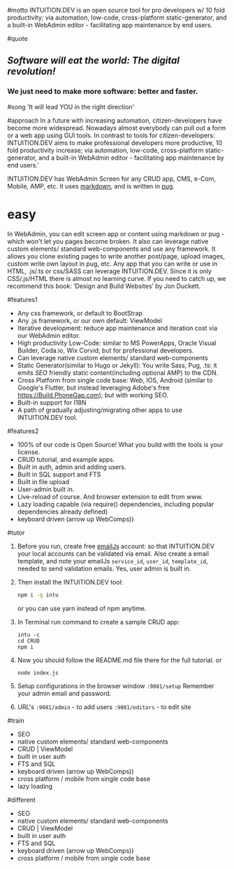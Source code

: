 
#motto
INTUITION.DEV is an open source tool for pro developers w/ 10 fold productivity; via automation, low-code, cross-platform static-generator, and a built-in WebAdmin editor - facilitating app maintenance by end users.

#quote
## *Software will eat the world: The digital revolution!*
### We just need to make more software: better and faster.

#song
'It will lead YOU
in the right direction'


#approach
In a future with increasing automation, citizen-developers have become more widespread. Nowadays almost everybody can pull out a form or a web app using GUI tools.
In contrast to tools for citizen-developers: INTUITION.DEV aims to make professional developers more productive, 10 fold productivity increase; via automation, low-code, cross-platform static-generator, and a built-in WebAdmin editor - facilitating app maintenance by end users.'

INTUITION.DEV has WebAdmin Screen for any CRUD app, CMS, e-Com, Mobile, AMP, etc.  It uses [markdown](https://daringfireball.net/projects/markdown/syntax), and is written in [pug](https://pugjs.org/language/tags.html).


# easy
In WebAdmin, you can edit screen app or content using markdown or pug - which won't let you pages become broken. It also can leverage native custom elements/ standard web-components and use any framework. It allows you clone existing pages to write another post/page, upload images, custom write own layout in pug, etc. Any app that you can write or use in HTML, .js/.ts or css/SASS can leverage INTUITION.DEV. Since it is only CSS/.js/HTML there is almost no learning curve.  If you need to catch up, we recommend this book: ‘Design and Build Websites’ by Jon Duckett.


#features1
- Any css framework, or default to BootStrap
- Any .js framework, or our own default: ViewModel
- Iterative development: reduce app maintenance and iteration cost via our WebAdmin editor.
- High productivity Low-Code: similar to MS PowerApps, Oracle Visual Builder, Coda.io, Wix Corvid; but for professional developers.
- Can leverage native custom elements/ standard web-components 
- Static Generator(similar to Hugo or Jekyll): You write Sass, Pug, .ts: it emits *SEO* friendly static content(including optional AMP) to the CDN.
- Cross Platform from single code base: Web, IOS, Android (similar to Google's Flutter, but instead leveraging Adobe's free https://Build.PhoneGap.com); but with working SEO. 
- Built-in support for I18N 
- A path of gradually adjusting/migrating other apps to use INTUITION.DEV tool. 









#features2
- 100% of our code is Open Source! What you build with the tools is your license.
- CRUD tutorial, and example apps.
- Built in auth, admin and adding users.
- Built in SQL support and FTS
- Built in file upload
- User-admin built in.
- Live-reload of course. And browser extension to edit from www.
- Lazy loading capable (via require() dependencies, including popular dependencies already defined)  
- keyboard driven (arrow up WebComps))


#tutor
1. Before you run, create free [emailJs](https://www.emailjs.com) account: so that INTUITION.DEV your local accounts can be validated via email. Also create a email template, and note your emailJs `service_id`, `user_id`,  `template_id`, needed to send validation emails. Yes, user admin is built in.

2. Then install the INTUITION.DEV tool:
    ```bash
    npm i -g intu
    ```
    or you can use yarn instead of npm anytime.

3. In Terminal run command to create a sample CRUD app: 
    ```
    intu -c
    cd CRUD
    npm i
    ```

4. Now you should follow the README.md file there for the full tutorial.
or
    ```
    node index.js
    ```

5. Setup configurations in the browser window `:9081/setup`
   Remember your admin email and password.

6. URL's
   `:9081/admin` - to add users
   `:9081/editors` - to edit site


#train
- SEO
- native custom elements/ standard web-components
- CRUD | ViewModel
- built in user auth
- FTS and SQL
- keyboard driven (arrow up WebComps))
- cross platform / mobile from single code base
- lazy loading


#different

- SEO
- native custom elements/ standard web-components
- CRUD | ViewModel
- built in user auth
- FTS and SQL
- keyboard driven (arrow up WebComps))
- cross platform / mobile from single code base
